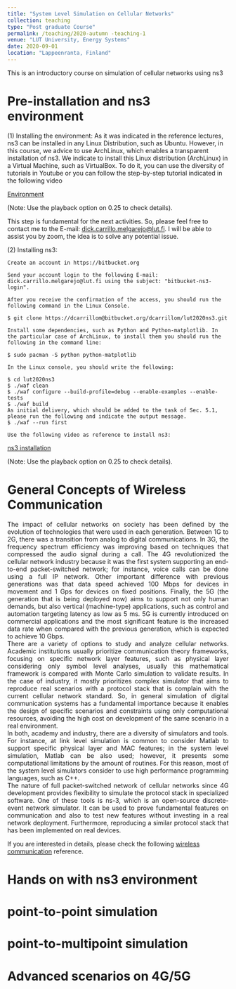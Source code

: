 ```yaml
---
title: "System Level Simulation on Cellular Networks"
collection: teaching
type: "Post graduate Course"
permalink: /teaching/2020-autumn -teaching-1
venue: "LUT University, Energy Systems"
date: 2020-09-01
location: "Lappeenranta, Finland"
---
```


This is an introductory course on simulation of cellular networks using ns3

Pre-installation and ns3 environment
======

(1) Installing the environment: As it was indicated in the reference lectures,  ns3 can be installed in any Linux Distribution, such as Ubuntu. However, in this course, we advice to use ArchLinux, which enables a transparent installation of ns3. We indicate to install this Linux distribution (ArchLinux) in a Virtual Machine, such as VirtualBox. To do it, you can use the diversity of tutorials in Youtube or you can follow the step-by-step tutorial indicated in the following video 

[Environment](https://www.youtube.com/watch?v=dr9ghhDZVVA)

(Note: Use the playback option on 0.25 to check details).

This step is fundamental for the next activities. So, please feel free to contact me to the E-mail: dick.carrillo.melgarejo@lut.fi. I will be able to assist you by zoom, the idea is to solve any potential issue.


(2) Installing ns3:

    Create an account in https://bitbucket.org
    
	Send your account login to the following E-mail: dick.carrillo.melgarejo@lut.fi using the subject: "bitbucket-ns3-login".
    
	After you receive the confirmation of the access, you should run the following command in the Linux Console.
	
    $ git clone https://dcarrillom@bitbucket.org/dcarrillom/lut2020ns3.git
    
	Install some dependencies, such as Python and Python-matplotlib. In the particular case of ArchLinux, to install them you should run the following in the command line:
	
    $ sudo pacman -S python python-matplotlib
    
	In the Linux console, you should write the following:
    
	$ cd lut2020ns3
    $ ./waf clean
    $ ./waf configure --build-profile=debug --enable-examples --enable-tests
    $ ./waf build
    As initial delivery, which should be added to the task of Sec. 5.1, please run the following and indicate the output message.
    $ ./waf --run first

    Use the following video as reference to install ns3: 

[ns3 installation](https://www.youtube.com/watch?v=HT8vE9yatIg)

(Note: Use the playback option on 0.25 to check details).

General Concepts of Wireless Communication
======
<div style="text-align: justify"> 
The impact of cellular networks on society has been defined by the evolution of technologies that were used in each generation. Between 1G to 2G,  there was a transition from analog to digital communications. In 3G, the frequency spectrum efficiency was improving based on techniques that compressed the audio signal during a call. The 4G revolutionized the cellular network industry because it was the first system supporting an end-to-end packet-switched network; for instance, voice calls can be done using a full IP network. Other important difference with previous generations was that data speed achieved 100 Mbps for devices in movement and 1 Gps for devices on fixed positions. Finally, the 5G (the generation that is being deployed now) aims to support not only human demands, but also vertical (machine-type) applications, such as control and automation targeting latency as low as 5 ms. 5G is currently introduced on commercial applications and the most significant feature is the increased data rate when compared with the previous generation, which is expected to achieve 10 Gbps.
</div>


<div style="text-align: justify"> 
There are a variety of options to study and analyze cellular networks. Academic institutions usually prioritize communication theory frameworks, focusing on specific network layer features, such as physical layer considering only symbol level analyses, usually this mathematical framework is compared with Monte Carlo simulation to validate results. In the case of industry, it mostly prioritizes complex simulator that aims to reproduce real scenarios with a protocol stack that is complain with the current cellular network standard. So, in general simulation of digital communication systems has a fundamental importance because it enables the design of specific scenarios and constraints using only computational resources, avoiding the high cost on development of the same scenario in a real environment.
</div>


<div style="text-align: justify"> 
In both, academy and industry, there are a diversity of simulators and tools. For instance, at link level simulation is common to consider Matlab to support specific physical layer and MAC features; in the system level simulation, Matlab can be also used; however, it presents some computational limitations by the amount of routines. For this reason, most of the system level simulators consider to use high performance programming languages, such as C++.
</div>


<div style="text-align: justify"> 
The nature of full packet-switched network of cellular networks since 4G development provides flexibility to simulate the protocol stack in specialized software. One of these tools is ns-3, which is an open-source discrete-event network simulator. It can be used to prove fundamental features on communication and also to test new features without investing in a real network deployment. Furthermore, reproducing a similar protocol stack that has been implemented on real devices.
</div>

If you are interested in details, please check the following [wireless communication](https://ocw.mit.edu/courses/electrical-engineering-and-computer-science/6-452-principles-of-wireless-communications-spring-2006/) reference.


Hands on with ns3 environment
======


point-to-point simulation
======

point-to-multipoint simulation
======

Advanced scenarios on 4G/5G
======